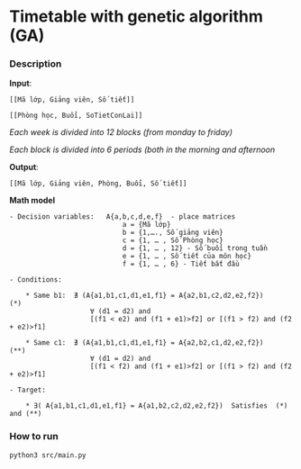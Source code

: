 # Timetable with genetic algorithm (GA)

### Description

**Input**:

    [[Mã lớp, Giảng viên, Số tiết]]

    [[Phòng học, Buổi, SoTietConLai]]

*Each week is divided into 12 blocks (from monday to friday)*

*Each block is divided into 6 periods (both in the morning and afternoon*

**Output**:

    [[Mã lớp, Giảng viên, Phòng, Buổi, Số tiết]]



**Math model**

    - Decision variables:   A{a,b,c,d,e,f}  - place matrices
                                a = {Mã lớp}
                                b = {1,…., Số giảng viên} 
                                c = {1, … , Số Phòng học} 
                                d = {1, … , 12} - Số buổi trong tuần 
                                e = {1, … , Số tiết của môn học}
                                f = {1, … , 6} - Tiết bắt đầu

    - Conditions:    

        * Same b1:  ∄ (A{a1,b1,c1,d1,e1,f1} = A{a2,b1,c2,d2,e2,f2}) 	       (*)
	                    ∀ (d1 = d2) and 
			            [(f1 < e2) and (f1 + e1)>f2] or [(f1 > f2) and (f2 + e2)>f1] 

        * Same c1:  ∄ (A{a1,b1,c1,d1,e1,f1} = A{a2,b2,c1,d2,e2,f2})            (**)
	                    ∀ (d1 = d2) and 
			            [(f1 < f2) and (f1 + e1)>f2] or [(f1 > f2) and (f2 + e2)>f1]

    - Target:

        * ∃( A{a1,b1,c1,d1,e1,f1} = A{a1,b2,c2,d2,e2,f2})  Satisfies  (*) and (**)


### How to run 
    python3 src/main.py